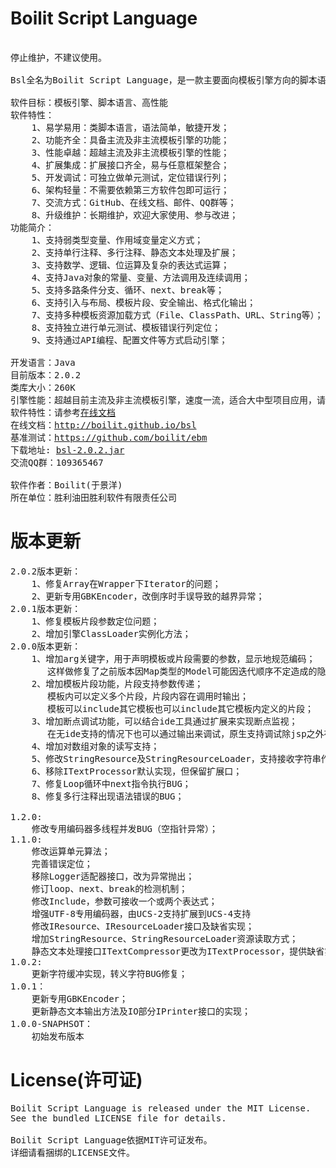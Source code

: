 Boilit Script Language
===
<pre>

停止维护，不建议使用。

Bsl全名为Boilit Script Language，是一款主要面向模板引擎方向的脚本语言。

软件目标：模板引擎、脚本语言、高性能
软件特性：
    1、易学易用：类脚本语言，语法简单，敏捷开发；
    2、功能齐全：具备主流及非主流模板引擎的功能；
    3、性能卓越：超越主流及非主流模板引擎的性能；
    4、扩展集成：扩展接口齐全，易与任意框架整合；
    5、开发调试：可独立做单元测试，定位错误行列；
    6、架构轻量：不需要依赖第三方软件包即可运行；
    7、交流方式：GitHub、在线文档、邮件、QQ群等；
    8、升级维护：长期维护，欢迎大家使用、参与改进；
功能简介：
    1、支持弱类型变量、作用域变量定义方式；
    2、支持单行注释、多行注释、静态文本处理及扩展；
    3、支持数学、逻辑、位运算及复杂的表达式运算；
    4、支持Java对象的常量、变量、方法调用及连续调用；
    5、支持多路条件分支、循环、next、break等；
    6、支持引入与布局、模板片段、安全输出、格式化输出；
    7、支持多种模板资源加载方式（File、ClassPath、URL、String等）；
    8、支持独立进行单元测试、模板错误行列定位；
    9、支持通过API编程、配置文件等方式启动引擎；

开发语言：Java
目前版本：2.0.2
类库大小：260K
引擎性能：超越目前主流及非主流模板引擎，速度一流，适合大中型项目应用，请查看在线文档或基准测试内的测试结果;
软件特性：请参考<a href="http://boilit.github.io/bsl">在线文档</a>
在线文档：<a href="http://boilit.github.io/bsl">http://boilit.github.io/bsl</a>
基准测试：<a href="https://github.com/boilit/ebm">https://github.com/boilit/ebm</a>
下载地址: <a href="http://boilit.github.io/bsl/releases/bsl-2.0.2.jar">bsl-2.0.2.jar</a>
交流QQ群：109365467

软件作者：Boilit(于景洋)
所在单位：胜利油田胜利软件有限责任公司
</pre>

版本更新
===
<pre>
2.0.2版本更新：
    1、修复Array在Wrapper下Iterator的问题；
    2、更新专用GBKEncoder，改倒序时手误导致的越界异常；
2.0.1版本更新：
    1、修复模板片段参数定位问题；
    2、增加引擎ClassLoader实例化方法；
2.0.0版本更新：
    1、增加arg关键字，用于声明模板或片段需要的参数，显示地规范编码；
       这样做修复了之前版本因Map类型的Model可能因迭代顺序不定造成的隐藏BUG，同时也提升了模板渲染速度；
    2、增加模板片段功能，片段支持参数传递；
       模板内可以定义多个片段，片段内容在调用时输出；
       模板可以include其它模板也可以include其它模板内定义的片段；
    3、增加断点调试功能，可以结合ide工具通过扩展来实现断点监视；
       在无ide支持的情况下也可以通过输出来调试，原生支持调试除jsp之外在其它模板引擎很少见到的功能；
    4、增加对数组对象的读写支持；
    5、修改StringResource及StringResourceLoader，支持接收字符串作为模板；
    6、移除ITextProcessor默认实现，但保留扩展口；
    7、修复Loop循环中next指令执行BUG；
    8、修复多行注释出现语法错误的BUG；

1.2.0:
    修改专用编码器多线程并发BUG（空指针异常）；
1.1.0:
    修改运算单元算法；
    完善错误定位；
    移除Logger适配器接口，改为异常抛出；
    修订loop、next、break的检测机制；
    修改Include，参数可接收一个或两个表达式；
    增强UTF-8专用编码器，由UCS-2支持扩展到UCS-4支持
    修改IResource、IResourceLoader接口及缺省实现；
    增加StringResource、StringResourceLoader资源读取方式；
    静态文本处理接口ITextCompressor更改为ITextProcessor，提供缺省实现，一般用不到该功能；
1.0.2:
    更新字符缓冲实现，转义字符BUG修复；
1.0.1：
    更新专用GBKEncoder；
    更新静态文本输出方法及IO部分IPrinter接口的实现；
1.0.0-SNAPHSOT：
    初始发布版本
</pre>

License(许可证)
===
<pre>
Boilit Script Language is released under the MIT License. 
See the bundled LICENSE file for details.

Boilit Script Language依据MIT许可证发布。
详细请看捆绑的LICENSE文件。
</pre>
